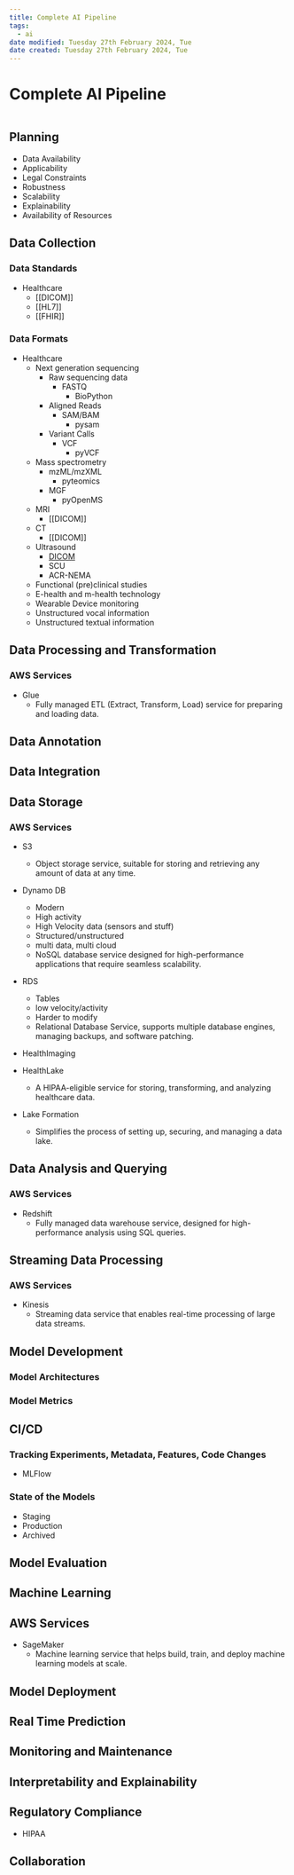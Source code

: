 ```yaml
---
title: Complete AI Pipeline
tags:
  - ai
date modified: Tuesday 27th February 2024, Tue
date created: Tuesday 27th February 2024, Tue
---
```


# Complete AI Pipeline
```toc
```

## Planning

- Data Availability
- Applicability
- Legal Constraints
- Robustness
- Scalability
- Explainability
- Availability of Resources

## Data Collection

### Data Standards

- Healthcare
	- [[DICOM]]
	- [[HL7]]
	- [[FHIR]]

### Data Formats

- Healthcare    
	- Next generation sequencing
		- Raw sequencing data
			- FASTQ
				- BioPython
		- Aligned Reads
			- SAM/BAM
				- pysam
		- Variant Calls
			- VCF
				- pyVCF
	- Mass spectrometry
		- mzML/mzXML
			- pyteomics
		- MGF
			- pyOpenMS
	- MRI
		- [[DICOM]]
	- CT
		- [[DICOM]]
	- Ultrasound
		- [DICOM](DICOM.md)
		- SCU
		- ACR-NEMA
	- Functional (pre)clinical studies
	- E-health and m-health technology
	- Wearable Device monitoring
	- Unstructured vocal information
	- Unstructured textual information

## Data Processing and Transformation

### AWS Services

- Glue
	- Fully managed ETL (Extract, Transform, Load) service for preparing and loading data.

## Data Annotation

## Data Integration

## Data Storage

### AWS Services

- S3
	- Object storage service, suitable for storing and retrieving any amount of data at any time.
    
- Dynamo DB
	- Modern
	- High activity
	- High Velocity data (sensors and stuff)
	- Structured/unstructured
	- multi data, multi cloud
	- NoSQL database service designed for high-performance applications that require seamless scalability.
    
- RDS
	- Tables
	- low velocity/activity
	- Harder to modify
	- Relational Database Service, supports multiple database engines, managing backups, and software patching.

- HealthImaging

- HealthLake
	- A HIPAA-eligible service for storing, transforming, and analyzing healthcare data.

- Lake Formation
	- Simplifies the process of setting up, securing, and managing a data lake.

## Data Analysis and Querying

### AWS Services
- Redshift
	- Fully managed data warehouse service, designed for high-performance analysis using SQL queries.
    

## Streaming Data Processing

### AWS Services
- Kinesis
	- Streaming data service that enables real-time processing of large data streams.
    

## Model Development

### Model Architectures

### Model Metrics

## CI/CD

### Tracking Experiments, Metadata, Features, Code Changes
- MLFlow

### State of the Models
- Staging
- Production
- Archived

## Model Evaluation

## Machine Learning

## AWS Services

- SageMaker
	- Machine learning service that helps build, train, and deploy machine learning models at scale.

## Model Deployment

## Real Time Prediction

## Monitoring and Maintenance

## Interpretability and Explainability

## Regulatory Compliance

- HIPAA

## Collaboration

